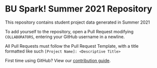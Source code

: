 # BU Spark! Summer 2021 Repository

This repository contains student project data generated in Summer 2021

To add yourself to the repository, open a Pull Request modifying `COLLABORATORS`, entering your GitHub username in a newline.

All Pull Requests must follow the Pull Request Template, with a title formatted like such `[Project Name]: <Descriptive Title>`

First time using GitHub? View our [contribution guide](https://github.com/BU-Spark/summer2021internship/blob/master/CONTRIBUTING.md).
